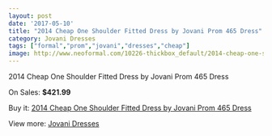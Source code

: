 ```yaml
---
layout: post
date: '2017-05-10'
title: "2014 Cheap One Shoulder Fitted Dress by Jovani Prom 465 Dress"
category: Jovani Dresses
tags: ["formal","prom","jovani","dresses","cheap"]
image: http://www.neoformal.com/10226-thickbox_default/2014-cheap-one-shoulder-fitted-dress-by-jovani-prom-465-dress.jpg
---
```

2014 Cheap One Shoulder Fitted Dress by Jovani Prom 465 Dress

On Sales: **$421.99**
<a href="https://www.neoformal.com/en/jovani-dresses-2014/3540-2014-cheap-one-shoulder-fitted-dress-by-jovani-prom-465-dress.html"><amp-img layout="responsive" width="600" height="600" src="//www.neoformal.com/10226-thickbox_default/2014-cheap-one-shoulder-fitted-dress-by-jovani-prom-465-dress.jpg" alt="2014 Cheap One Shoulder Fitted Dress by Jovani Prom 465 Dress 0" /></a>
<a href="https://www.neoformal.com/en/jovani-dresses-2014/3540-2014-cheap-one-shoulder-fitted-dress-by-jovani-prom-465-dress.html"><amp-img layout="responsive" width="600" height="600" src="//www.neoformal.com/10227-thickbox_default/2014-cheap-one-shoulder-fitted-dress-by-jovani-prom-465-dress.jpg" alt="2014 Cheap One Shoulder Fitted Dress by Jovani Prom 465 Dress 1" /></a>

Buy it: [2014 Cheap One Shoulder Fitted Dress by Jovani Prom 465 Dress](https://www.neoformal.com/en/jovani-dresses-2014/3540-2014-cheap-one-shoulder-fitted-dress-by-jovani-prom-465-dress.html "2014 Cheap One Shoulder Fitted Dress by Jovani Prom 465 Dress")

View more: [Jovani Dresses](https://www.neoformal.com/en/48-jovani-dresses-2014 "Jovani Dresses")